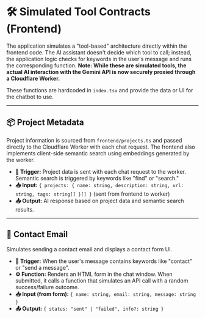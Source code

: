 # 🛠️ Simulated Tool Contracts (Frontend)

The application simulates a "tool-based" architecture directly within the frontend code. The AI assistant doesn't decide which tool to call; instead, the application logic checks for keywords in the user's message and runs the corresponding function. **Note: While these are simulated tools, the actual AI interaction with the Gemini API is now securely proxied through a Cloudflare Worker.**

These functions are hardcoded in `index.tsx` and provide the data or UI for the chatbot to use.

---

## 📦 Project Metadata

Project information is sourced from `frontend/projects.ts` and passed directly to the Cloudflare Worker with each chat request. The frontend also implements client-side semantic search using embeddings generated by the worker.

- **🎯 Trigger:** Project data is sent with each chat request to the worker. Semantic search is triggered by keywords like "find" or "search."
- **📥 Input:** `{ projects: { name: string, description: string, url: string, tags: string[] }[] }` (sent from frontend to worker)
- **📤 Output:** AI response based on project data and semantic search results.

---

## 📧 Contact Email

Simulates sending a contact email and displays a contact form UI.

- **🎯 Trigger:** When the user's message contains keywords like "contact" or "send a message".
- **⚙️ Function:** Renders an HTML form in the chat window. When submitted, it calls a function that simulates an API call with a random success/failure outcome.
- **📥 Input (from form):** `{ name: string, email: string, message: string }`
- **📤 Output:** `{ status: "sent" | "failed", info?: string }`
